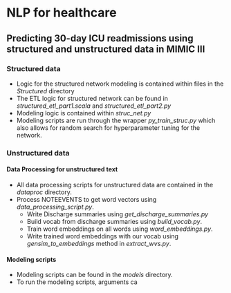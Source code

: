 # NLP for healthcare
## Predicting 30-day ICU readmissions using structured and unstructured data in MIMIC III
### Structured data
* Logic for the structured network modeling is contained within files in the *Structured* directory
* The ETL logic for structured network can be found in *structured_etl_part1.scala* and *structured_etl_part2.py*
* Modeling logic is contained within *struc_net.py*
* Modeling scripts are run through the wrapper *py_train_struc.py* which also allows for random search for hyperparameter tuning for the network.

### Unstructured data
#### Data Processing for unstructured text
* All data processing scripts for unstructured data are contained in the *dataproc* directory.
* Process NOTEEVENTS to get word vectors using *data_processing_script.py*.
    * Write Discharge summaries using *get_discharge_summaries.py*
    * Build vocab from discharge summaries using *build_vocab.py*.
    * Train word embeddings on all words using *word_embeddings.py*.
    * Write trained word embeddings with our vocab using *gensim_to_embeddings* method in *extract_wvs.py*.

#### Modeling scripts
* Modeling scripts can be found in the *models* directory.
* To run the modeling scripts, arguments ca



